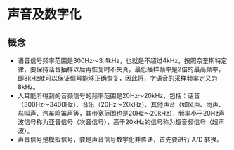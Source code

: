 # 声音及数字化
## 概念
* 语音信号频率范围是300Hz〜3.4kHz，也就是不超过4kHz，按照奈奎斯特定律，要保持话音抽样以后再恢复时不失真，最低抽样频率是2倍的最高频率，即8kHz就可以保证信号能够正确恢复，因此将，字语音的采样频率定义为8kHz。
* 人耳能听得到的音频信号的频率范围是20Hz〜20kHz，包括：话音（300Hz〜3400Hz）、音乐（20Hz〜20kHz）、其他声音（如风声、雨声、鸟叫声、汽车鸣笛声等，其带宽范围也是20Hz〜20kHz），频率小于20Hz声波信号称为亚音信号（次音信号），高于20kHz的信号称为超音频信号（超声波）。
* 声音信号是模拟信号，要是声音信号数字化并传递，首先要进行 A/D 转换。